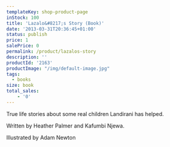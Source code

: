 ```yaml
---
templateKey: shop-product-page
inStock: 100
title: 'Lazalo&#8217;s Story (Book)'
date: '2013-03-31T20:36:45+01:00'
status: publish
price: 1
salePrice: 0
permalink: /product/lazalos-story
description: ''
productId: '2163'
productImage: "/img/default-image.jpg"
tags:
  - books
size: book
total_sales:
    - '0'
---
```

True life stories about some real children Landirani has helped.

Written by Heather Palmer and Kafumbi Njewa.

Illustrated by Adam Newton